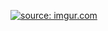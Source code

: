 <a href="https://imgur.com/B7be9pS"><img src="https://i.imgur.com/B7be9pS.jpg" title="source: imgur.com" /></a>
